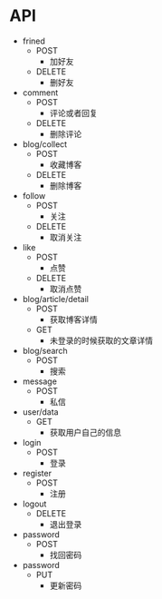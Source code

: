 # API 
- frined
	- POST
		- 加好友
	- DELETE
		- 删好友
- comment
	- POST
		- 评论或者回复
	- DELETE
		- 删除评论
- blog/collect
	- POST
		- 收藏博客
	- DELETE
		- 删除博客
- follow
	- POST
		- 关注
	- DELETE
		- 取消关注
- like
	- POST
		- 点赞
	- DELETE
		- 取消点赞
- blog/article/detail
	- POST
		- 获取博客详情
	- GET
		- 未登录的时候获取的文章详情
- blog/search
	- POST
		- 搜索
- message
	- POST
		- 私信
- user/data
	- GET
		- 获取用户自己的信息
- login
	- POST
		- 登录
- register
	- POST
		- 注册
- logout
	- DELETE
		- 退出登录
- password
	- POST
		- 找回密码
- password
	- PUT
		- 更新密码
